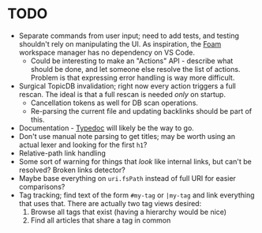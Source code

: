 # TODO

- Separate commands from user input; need to add tests, and testing shouldn't rely on manipulating
  the UI. As inspiration, the [Foam](https://github.com/foambubble/foam-workspace-manager) workspace
  manager has no dependency on VS Code.
  - Could be interesting to make an "Actions" API - describe what should be done, and let someone
    else resolve the list of actions. Problem is that expressing error handling is way more
    difficult.
- Surgical TopicDB invalidation; right now every action triggers a full rescan. The ideal is that a
  full rescan is needed _only_ on startup.
  - Cancellation tokens as well for DB scan operations.
  - Re-parsing the current file and updating backlinks should be part of this.
- Documentation - [Typedoc](http://typedoc.org/) will likely be the way to go.
- Don't use manual note parsing to get titles; may be worth using an actual lexer and looking for
  the first `h1`?
- Relative-path link handling
- Some sort of warning for things that _look_ like internal links, but can't be resolved? Broken
  links detector?
- Maybe base everything on `uri.fsPath` instead of full URI for easier comparisons?
- Tag tracking; find text of the form `#my-tag` or `|my-tag` and link everything that uses that. There are actually two tag views desired:
  1. Browse all tags that exist (having a hierarchy would be nice)
  2. Find all articles that share a tag in common
